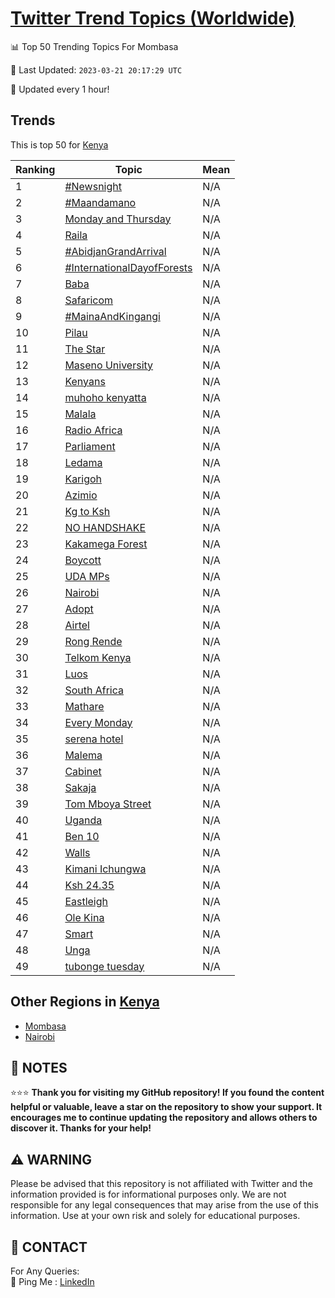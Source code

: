 [Twitter Trend Topics (Worldwide)](https://github.com/ErcinDedeoglu/Twitter-Trend-Topics)
==========


📊 Top 50 Trending Topics For Mombasa

📆 Last Updated: `2023-03-21 20:17:29 UTC`

🔧 Updated every 1 hour!


## Trends

This is top 50 for [Kenya](</Kenya>)

| Ranking | Topic | Mean |
| ------- | ------------ | ------------ |
| 1 | [#Newsnight](http://twitter.com/search?q=%23Newsnight) | N/A |
| 2 | [#Maandamano](http://twitter.com/search?q=%23Maandamano) | N/A |
| 3 | [Monday and Thursday](http://twitter.com/search?q=Monday+and+Thursday) | N/A |
| 4 | [Raila](http://twitter.com/search?q=Raila) | N/A |
| 5 | [#AbidjanGrandArrival](http://twitter.com/search?q=%23AbidjanGrandArrival) | N/A |
| 6 | [#InternationalDayofForests](http://twitter.com/search?q=%23InternationalDayofForests) | N/A |
| 7 | [Baba](http://twitter.com/search?q=Baba) | N/A |
| 8 | [Safaricom](http://twitter.com/search?q=Safaricom) | N/A |
| 9 | [#MainaAndKingangi](http://twitter.com/search?q=%23MainaAndKingangi) | N/A |
| 10 | [Pilau](http://twitter.com/search?q=Pilau) | N/A |
| 11 | [The Star](http://twitter.com/search?q=The+Star) | N/A |
| 12 | [Maseno University](http://twitter.com/search?q=Maseno+University) | N/A |
| 13 | [Kenyans](http://twitter.com/search?q=Kenyans) | N/A |
| 14 | [muhoho kenyatta](http://twitter.com/search?q=muhoho+kenyatta) | N/A |
| 15 | [Malala](http://twitter.com/search?q=Malala) | N/A |
| 16 | [Radio Africa](http://twitter.com/search?q=Radio+Africa) | N/A |
| 17 | [Parliament](http://twitter.com/search?q=Parliament) | N/A |
| 18 | [Ledama](http://twitter.com/search?q=Ledama) | N/A |
| 19 | [Karigoh](http://twitter.com/search?q=Karigoh) | N/A |
| 20 | [Azimio](http://twitter.com/search?q=Azimio) | N/A |
| 21 | [Kg to Ksh](http://twitter.com/search?q=Kg+to+Ksh) | N/A |
| 22 | [NO HANDSHAKE](http://twitter.com/search?q=NO+HANDSHAKE) | N/A |
| 23 | [Kakamega Forest](http://twitter.com/search?q=Kakamega+Forest) | N/A |
| 24 | [Boycott](http://twitter.com/search?q=Boycott) | N/A |
| 25 | [UDA MPs](http://twitter.com/search?q=UDA+MPs) | N/A |
| 26 | [Nairobi](http://twitter.com/search?q=Nairobi) | N/A |
| 27 | [Adopt](http://twitter.com/search?q=Adopt) | N/A |
| 28 | [Airtel](http://twitter.com/search?q=Airtel) | N/A |
| 29 | [Rong Rende](http://twitter.com/search?q=Rong+Rende) | N/A |
| 30 | [Telkom Kenya](http://twitter.com/search?q=Telkom+Kenya) | N/A |
| 31 | [Luos](http://twitter.com/search?q=Luos) | N/A |
| 32 | [South Africa](http://twitter.com/search?q=South+Africa) | N/A |
| 33 | [Mathare](http://twitter.com/search?q=Mathare) | N/A |
| 34 | [Every Monday](http://twitter.com/search?q=Every+Monday) | N/A |
| 35 | [serena hotel](http://twitter.com/search?q=serena+hotel) | N/A |
| 36 | [Malema](http://twitter.com/search?q=Malema) | N/A |
| 37 | [Cabinet](http://twitter.com/search?q=Cabinet) | N/A |
| 38 | [Sakaja](http://twitter.com/search?q=Sakaja) | N/A |
| 39 | [Tom Mboya Street](http://twitter.com/search?q=Tom+Mboya+Street) | N/A |
| 40 | [Uganda](http://twitter.com/search?q=Uganda) | N/A |
| 41 | [Ben 10](http://twitter.com/search?q=Ben+10) | N/A |
| 42 | [Walls](http://twitter.com/search?q=Walls) | N/A |
| 43 | [Kimani Ichungwa](http://twitter.com/search?q=Kimani+Ichungwa) | N/A |
| 44 | [Ksh 24.35](http://twitter.com/search?q=Ksh+24.35) | N/A |
| 45 | [Eastleigh](http://twitter.com/search?q=Eastleigh) | N/A |
| 46 | [Ole Kina](http://twitter.com/search?q=Ole+Kina) | N/A |
| 47 | [Smart](http://twitter.com/search?q=Smart) | N/A |
| 48 | [Unga](http://twitter.com/search?q=Unga) | N/A |
| 49 | [tubonge tuesday](http://twitter.com/search?q=tubonge+tuesday) | N/A |



## Other Regions in [Kenya](</Kenya>)

* [Mombasa](</Kenya/Mombasa.md>)
* [Nairobi](</Kenya/Nairobi.md>)



## 📝 NOTES

⭐⭐⭐ **Thank you for visiting my GitHub repository! If you found the content helpful or valuable, leave a star on the repository to show your support. It encourages me to continue updating the repository and allows others to discover it. Thanks for your help!**


## ⚠️ WARNING

Please be advised that this repository is not affiliated with Twitter and the information provided is for informational purposes only. We are not responsible for any legal consequences that may arise from the use of this information. Use at your own risk and solely for educational purposes.


## 📨 CONTACT

 For Any Queries:  
            🏓 Ping Me : [LinkedIn](https://www.linkedin.com/in/ercindedeoglu/)
